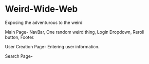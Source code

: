 # Weird-Wide-Web
Exposing the adventurous to the weird

Main Page- NavBar, One random weird thing, Login Dropdown, Reroll button, Footer.

User Creation Page- Entering user information.

Search Page- 


